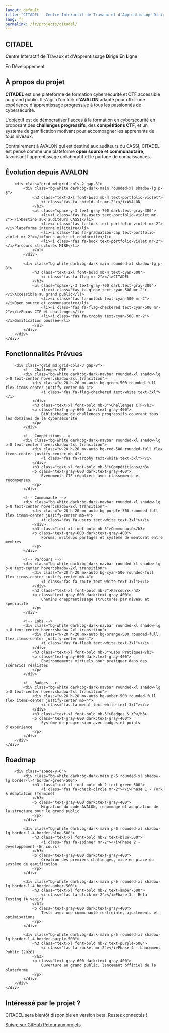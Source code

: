 ```yaml
---
layout: default
title: "CITADEL - Centre Interactif de Travaux et d'Apprentissage Dirigé En Ligne"
lang: fr
permalink: /fr/projects/citadel/
---
```


<!-- Hero Section -->
<section class="py-20 bg-gradient-to-br from-cyan-500/10 to-blue-500/10">
    <div class="max-w-7xl mx-auto px-4">
        <div class="text-center mb-12">
            <div class="inline-block p-6 bg-gradient-to-br from-cyan-500 to-blue-700 rounded-3xl shadow-2xl mb-6">
                <i class="fas fa-flag text-white text-7xl"></i>
            </div>
            <h1 class="text-5xl md:text-6xl font-bold mb-4 text-cyan-500">CITADEL</h1>
            <p class="text-2xl text-gray-600 dark:text-gray-400 mb-4">
                <strong>C</strong>entre <strong>I</strong>nteractif de <strong>T</strong>ravaux et d'<strong>A</strong>pprentissage <strong>D</strong>irigé <strong>E</strong>n <strong>L</strong>igne
            </p>
            <span class="inline-block px-6 py-2 bg-blue-500 text-white rounded-full text-lg font-semibold">
                <i class="fas fa-hammer mr-2"></i>En Développement
            </span>
        </div>
    </div>
</section>

<!-- Description -->
<section class="py-20">
    <div class="max-w-5xl mx-auto px-4">
        <div class="bg-white dark:bg-dark-navbar rounded-2xl shadow-2xl p-8 md:p-12">
            <h2 class="text-3xl font-bold mb-6 text-cyan-500">
                <i class="fas fa-info-circle mr-3"></i>À propos du projet
            </h2>
            <p class="text-lg text-gray-700 dark:text-gray-300 mb-6">
                <strong>CITADEL</strong> est une plateforme de formation cybersécurité et CTF accessible au grand public. Il s'agit d'un fork d'<strong>AVALON</strong> adapté pour offrir une expérience d'apprentissage progressive à tous les passionnés de cybersécurité.
            </p>
            <p class="text-lg text-gray-700 dark:text-gray-300 mb-6">
                L'objectif est de démocratiser l'accès à la formation en cybersécurité en proposant des <strong>challenges progressifs</strong>, des <strong>compétitions CTF</strong>, et un système de gamification motivant pour accompagner les apprenants de tous niveaux.
            </p>
            <p class="text-lg text-gray-700 dark:text-gray-300">
                Contrairement à AVALON qui est destiné aux auditeurs du CASSI, CITADEL est pensé comme une plateforme <strong>open source</strong> et <strong>communautaire</strong>, favorisant l'apprentissage collaboratif et le partage de connaissances.
            </p>
        </div>
    </div>
</section>

<!-- Différences avec AVALON -->
<section class="py-20 bg-gray-100 dark:bg-dark-navbar">
    <div class="max-w-7xl mx-auto px-4">
        <h2 class="text-4xl font-bold text-center mb-16">
            <i class="fas fa-exchange-alt text-cyan-500 mr-3"></i>Évolution depuis AVALON
        </h2>

        <div class="grid md:grid-cols-2 gap-8">
            <div class="bg-white dark:bg-dark-main rounded-xl shadow-lg p-8">
                <h3 class="text-2xl font-bold mb-4 text-portfolio-violet">
                    <i class="fas fa-shield-alt mr-2"></i>AVALON
                </h3>
                <ul class="space-y-3 text-gray-700 dark:text-gray-300">
                    <li><i class="fas fa-users text-portfolio-violet mr-2"></i>Destiné aux auditeurs CASSI</li>
                    <li><i class="fas fa-lock text-portfolio-violet mr-2"></i>Plateforme interne militaire</li>
                    <li><i class="fas fa-graduation-cap text-portfolio-violet mr-2"></i>Focus audit et conformité</li>
                    <li><i class="fas fa-book text-portfolio-violet mr-2"></i>Parcours structurés MIRE</li>
                </ul>
            </div>

            <div class="bg-white dark:bg-dark-main rounded-xl shadow-lg p-8">
                <h3 class="text-2xl font-bold mb-4 text-cyan-500">
                    <i class="fas fa-flag mr-2"></i>CITADEL
                </h3>
                <ul class="space-y-3 text-gray-700 dark:text-gray-300">
                    <li><i class="fas fa-globe text-cyan-500 mr-2"></i>Accessible au grand public</li>
                    <li><i class="fas fa-unlock text-cyan-500 mr-2"></i>Open source et communautaire</li>
                    <li><i class="fas fa-flag-checkered text-cyan-500 mr-2"></i>Focus CTF et challenges</li>
                    <li><i class="fas fa-trophy text-cyan-500 mr-2"></i>Gamification poussée</li>
                </ul>
            </div>
        </div>
    </div>
</section>

<!-- Fonctionnalités -->
<section class="py-20">
    <div class="max-w-7xl mx-auto px-4">
        <h2 class="text-4xl font-bold text-center mb-16">
            <i class="fas fa-star text-amber-500 mr-3"></i>Fonctionnalités Prévues
        </h2>

        <div class="grid md:grid-cols-3 gap-8">
            <!-- Challenges CTF -->
            <div class="bg-white dark:bg-dark-navbar rounded-xl shadow-lg p-8 text-center hover:shadow-2xl transition">
                <div class="w-20 h-20 mx-auto bg-green-500 rounded-full flex items-center justify-center mb-4">
                    <i class="fas fa-flag-checkered text-white text-3xl"></i>
                </div>
                <h3 class="text-xl font-bold mb-3">Challenges CTF</h3>
                <p class="text-gray-600 dark:text-gray-400">
                    Bibliothèque de challenges progressifs couvrant tous les domaines de la cybersécurité
                </p>
            </div>

            <!-- Compétitions -->
            <div class="bg-white dark:bg-dark-navbar rounded-xl shadow-lg p-8 text-center hover:shadow-2xl transition">
                <div class="w-20 h-20 mx-auto bg-red-500 rounded-full flex items-center justify-center mb-4">
                    <i class="fas fa-trophy text-white text-3xl"></i>
                </div>
                <h3 class="text-xl font-bold mb-3">Compétitions</h3>
                <p class="text-gray-600 dark:text-gray-400">
                    Événements CTF réguliers avec classements et récompenses
                </p>
            </div>

            <!-- Communauté -->
            <div class="bg-white dark:bg-dark-navbar rounded-xl shadow-lg p-8 text-center hover:shadow-2xl transition">
                <div class="w-20 h-20 mx-auto bg-purple-500 rounded-full flex items-center justify-center mb-4">
                    <i class="fas fa-users text-white text-3xl"></i>
                </div>
                <h3 class="text-xl font-bold mb-3">Communauté</h3>
                <p class="text-gray-600 dark:text-gray-400">
                    Forums, writeups partagés et système de mentorat entre membres
                </p>
            </div>

            <!-- Parcours -->
            <div class="bg-white dark:bg-dark-navbar rounded-xl shadow-lg p-8 text-center hover:shadow-2xl transition">
                <div class="w-20 h-20 mx-auto bg-cyan-500 rounded-full flex items-center justify-center mb-4">
                    <i class="fas fa-route text-white text-3xl"></i>
                </div>
                <h3 class="text-xl font-bold mb-3">Parcours</h3>
                <p class="text-gray-600 dark:text-gray-400">
                    Chemins d'apprentissage structurés par niveau et spécialité
                </p>
            </div>

            <!-- Labs -->
            <div class="bg-white dark:bg-dark-navbar rounded-xl shadow-lg p-8 text-center hover:shadow-2xl transition">
                <div class="w-20 h-20 mx-auto bg-orange-500 rounded-full flex items-center justify-center mb-4">
                    <i class="fas fa-flask text-white text-3xl"></i>
                </div>
                <h3 class="text-xl font-bold mb-3">Labs Pratiques</h3>
                <p class="text-gray-600 dark:text-gray-400">
                    Environnements virtuels pour pratiquer dans des scénarios réalistes
                </p>
            </div>

            <!-- Badges -->
            <div class="bg-white dark:bg-dark-navbar rounded-xl shadow-lg p-8 text-center hover:shadow-2xl transition">
                <div class="w-20 h-20 mx-auto bg-amber-500 rounded-full flex items-center justify-center mb-4">
                    <i class="fas fa-medal text-white text-3xl"></i>
                </div>
                <h3 class="text-xl font-bold mb-3">Badges & XP</h3>
                <p class="text-gray-600 dark:text-gray-400">
                    Système de progression avec badges et points d'expérience
                </p>
            </div>
        </div>
    </div>
</section>

<!-- Roadmap -->
<section class="py-20 bg-gray-100 dark:bg-dark-navbar">
    <div class="max-w-5xl mx-auto px-4">
        <h2 class="text-4xl font-bold text-center mb-16">
            <i class="fas fa-map text-cyan-500 mr-3"></i>Roadmap
        </h2>
        
        <div class="space-y-6">
            <div class="bg-white dark:bg-dark-main p-6 rounded-xl shadow-lg border-l-4 border-green-500">
                <h3 class="text-xl font-bold mb-2 text-green-500">
                    <i class="fas fa-check-circle mr-2"></i>Phase 1 - Fork & Adaptation (Terminé)
                </h3>
                <p class="text-gray-600 dark:text-gray-400">
                    Migration du code AVALON, renommage et adaptation de la structure pour le grand public
                </p>
            </div>

            <div class="bg-white dark:bg-dark-main p-6 rounded-xl shadow-lg border-l-4 border-blue-500">
                <h3 class="text-xl font-bold mb-2 text-blue-500">
                    <i class="fas fa-spinner mr-2"></i>Phase 2 - Développement (En cours)
                </h3>
                <p class="text-gray-600 dark:text-gray-400">
                    Création des premiers challenges, mise en place du système de gamification
                </p>
            </div>

            <div class="bg-white dark:bg-dark-main p-6 rounded-xl shadow-lg border-l-4 border-amber-500">
                <h3 class="text-xl font-bold mb-2 text-amber-500">
                    <i class="fas fa-clock mr-2"></i>Phase 3 - Beta Testing (À venir)
                </h3>
                <p class="text-gray-600 dark:text-gray-400">
                    Tests avec une communauté restreinte, ajustements et optimisations
                </p>
            </div>

            <div class="bg-white dark:bg-dark-main p-6 rounded-xl shadow-lg border-l-4 border-purple-500">
                <h3 class="text-xl font-bold mb-2 text-purple-500">
                    <i class="fas fa-rocket mr-2"></i>Phase 4 - Lancement Public (2026)
                </h3>
                <p class="text-gray-600 dark:text-gray-400">
                    Ouverture au grand public, lancement officiel de la plateforme
                </p>
            </div>
        </div>
    </div>
</section>

<!-- Call to Action -->
<section class="py-20">
    <div class="max-w-5xl mx-auto px-4 text-center">
        <div class="bg-gradient-to-r from-cyan-500 to-blue-600 rounded-2xl shadow-2xl p-12 text-white">
            <h2 class="text-4xl font-bold mb-4">Intéressé par le projet ?</h2>
            <p class="text-xl mb-8">
                CITADEL sera bientôt disponible en version beta. Restez connectés !
            </p>
            <div class="flex justify-center gap-4">
                <a href="https://github.com/Ventaryss" target="_blank" class="bg-white text-cyan-500 hover:bg-gray-100 font-bold py-3 px-8 rounded-lg shadow-lg transition duration-300">
                    <i class="fab fa-github mr-2"></i>Suivre sur GitHub
                </a>
                <a href="{{ site.baseurl }}/fr/projects/" class="bg-cyan-700 hover:bg-cyan-800 text-white font-bold py-3 px-8 rounded-lg shadow-lg transition duration-300">
                    <i class="fas fa-arrow-left mr-2"></i>Retour aux projets
                </a>
            </div>
        </div>
    </div>
</section>
